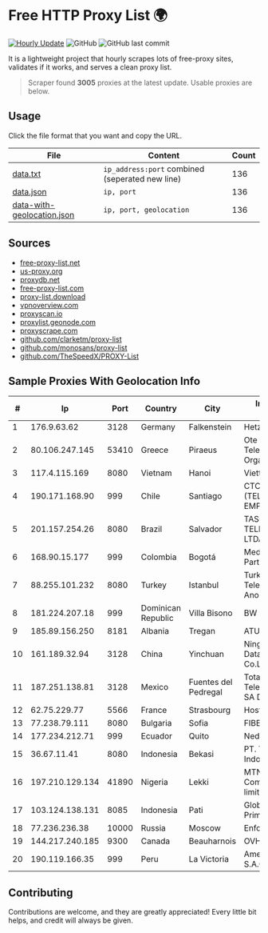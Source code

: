 
# Free HTTP Proxy List 🌍

[![Hourly Update](https://github.com/mertguvencli/http-proxy-list/actions/workflows/main.yml/badge.svg?branch=main)](https://github.com/mertguvencli/http-proxy-list/actions/workflows/main.yml)
![GitHub](https://img.shields.io/github/license/mertguvencli/http-proxy-list)
![GitHub last commit](https://img.shields.io/github/last-commit/mertguvencli/http-proxy-list)

It is a lightweight project that hourly scrapes lots of free-proxy sites, validates if it works, and serves a clean proxy list.


> Scraper found **3005** proxies at the latest update. Usable proxies are below.

## Usage

Click the file format that you want and copy the URL.


|File|Content|Count|
|----|-------|-----|
|[data.txt](https://raw.githubusercontent.com/mertguvencli/http-proxy-list/main/proxy-list/data.txt)|`ip_address:port` combined (seperated new line)|136|
|[data.json](https://raw.githubusercontent.com/mertguvencli/http-proxy-list/main/proxy-list/data.json)|`ip, port`|136|
|[data-with-geolocation.json](https://raw.githubusercontent.com/mertguvencli/http-proxy-list/main/proxy-list/data-with-geolocation.json)|`ip, port, geolocation`|136|

## Sources

* [free-proxy-list.net](https://free-proxy-list.net)
* [us-proxy.org](https://www.us-proxy.org)
* [proxydb.net](http://proxydb.net)
* [free-proxy-list.com](https://free-proxy-list.com/?page=&port=&type%5B%5D=http&type%5B%5D=https&up_time=0&search=Search)
* [proxy-list.download](https://www.proxy-list.download/HTTP)
* [vpnoverview.com](https://vpnoverview.com/privacy/anonymous-browsing/free-proxy-servers)
* [proxyscan.io](https://www.proxyscan.io)
* [proxylist.geonode.com](https://proxylist.geonode.com/api/proxy-list?limit=300&page=1&sort_by=lastChecked&sort_type=desc&protocols=http,https)
* [proxyscrape.com](https://api.proxyscrape.com/v2/?request=displayproxies&protocol=http&timeout=10000&country=all&ssl=all&anonymity=all)
* [github.com/clarketm/proxy-list](https://raw.githubusercontent.com/clarketm/proxy-list/master/proxy-list-raw.txt)
* [github.com/monosans/proxy-list](https://raw.githubusercontent.com/monosans/proxy-list/main/proxies/http.txt)
* [github.com/TheSpeedX/PROXY-List](https://raw.githubusercontent.com/TheSpeedX/PROXY-List/master/http.txt)


## Sample Proxies With Geolocation Info

|#|Ip|Port|Country|City|Internet Service Provider|
|-|--|----|-------|----|-------------------------|
|1|176.9.63.62|3128|Germany|Falkenstein|Hetzner Online GmbH|
|2|80.106.247.145|53410|Greece|Piraeus|Ote SA (Hellenic Telecommunications Organisation)|
|3|117.4.115.169|8080|Vietnam|Hanoi|Viettel Corporation|
|4|190.171.168.90|999|Chile|Santiago|CTC. CORP S.A. (TELEFONICA EMPRESAS)|
|5|201.157.254.26|8080|Brazil|Salvador|TASCOM TELECOMUNICAÔÔES LTDA|
|6|168.90.15.177|999|Colombia|Bogotá|Media Commerce Partners S.A|
|7|88.255.101.232|8080|Turkey|Istanbul|Turk Telekomunikasyon Anonim Sirketi|
|8|181.224.207.18|999|Dominican Republic|Villa Bisono|BW TELECOM|
|9|185.89.156.250|8181|Albania|Tregan|ATU|
|10|161.189.32.94|3128|China|Yinchuan|Ningxia West Cloud Data Technology Co.Ltd.|
|11|187.251.138.81|3128|Mexico|Fuentes del Pedregal|Total Play Telecomunicaciones SA De CV|
|12|62.75.229.77|5566|France|Strasbourg|Host Europe GmbH|
|13|77.238.79.111|8080|Bulgaria|Sofia|FIBER1|
|14|177.234.212.71|999|Ecuador|Quito|Nedetel S.A.|
|15|36.67.11.41|8080|Indonesia|Bekasi|PT. Telekomunikasi Indonesia|
|16|197.210.129.134|41890|Nigeria|Lekki|MTN NIGERIA Communication limited|
|17|103.124.138.131|8085|Indonesia|Pati|Global Media Data Prima|
|18|77.236.236.38|10000|Russia|Moscow|Enforta-MSK|
|19|144.217.240.185|9300|Canada|Beauharnois|OVH SAS|
|20|190.119.166.35|999|Peru|La Victoria|America Movil Peru S.A.C.|



## Contributing

Contributions are welcome, and they are greatly appreciated! Every
little bit helps, and credit will always be given.

